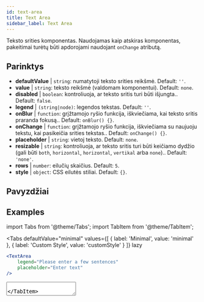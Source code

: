 ```yaml
---
id: text-area
title: Text Area
sidebar_label: Text Area
---
```


Teksto srities komponentas. Naudojamas kaip atskiras komponentas, pakeitimai turėtų būti apdorojami naudojant `onChange` atributą.

## Parinktys

* __defaultValue__ | `string`: numatytoji teksto srities reikšmė. Default: `''`.
* __value__ | `string`: teksto reikšmė (valdomam komponentui). Default: `none`.
* __disabled__ | `boolean`: kontroliuoja, ar teksto sritis turi būti išjungta.. Default: `false`.
* __legend__ | `(string|node)`: legendos tekstas. Default: `''`.
* __onBlur__ | `function`: grįžtamojo ryšio funkcija, iškviečiama, kai teksto sritis praranda fokusą.. Default: `onBlur() {}`.
* __onChange__ | `function`: grįžtamojo ryšio funkcija, iškviečiama su naujuoju tekstu, kai pasikeičia srities tekstas.. Default: `onChange() {}`.
* __placeholder__ | `string`: vietoj teksto. Default: `none`.
* __resizable__ | `string`: kontroliuoja, ar teksto sritis turi būti keičiamo dydžio (gali būti `both`, `horizontal`, `horizontal`, `vertikal` arba `none`).. Default: `'none'`.
* __rows__ | `number`: eilučių skaičius. Default: `5`.
* __style__ | `object`: CSS eilutės stiliai. Default: `{}`.


## Pavyzdžiai

## Examples

import Tabs from '@theme/Tabs';
import TabItem from '@theme/TabItem';

<Tabs
    defaultValue="minimal"
    values={[
        { label: 'Minimal', value: 'minimal' },
        { label: 'Custom Style', value: 'customStyle' }
    ]}
    lazy
>

<TabItem value="minimal">

```jsx live
<TextArea
    legend="Please enter a few sentences"
    placeholder="Enter text"
/>
```

</TabItem>

<TabItem value="customStyle">

<TextArea
    legend="Please enter a few sentences"
    placeholder="Enter text"
    style={{
        fontSize: 33,
        fontFamily: 'Georgia', 
        boxShadow: '0 0 4px black',
        background: 'rgb(238,174,202)', 
        background: 'radial-gradient(circle, rgba(255, 255, 0, 0.3) 44%, white 100%)' 
    }}
/>

</TabItem>

</Tabs>
